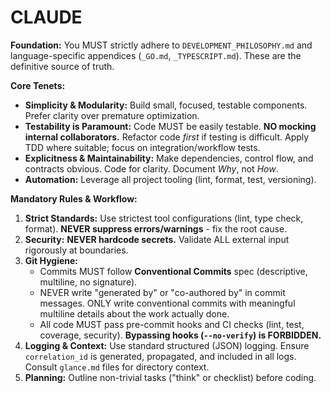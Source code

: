 # CLAUDE

**Foundation:** You MUST strictly adhere to `DEVELOPMENT_PHILOSOPHY.md` and language-specific appendices (`_GO.md`, `_TYPESCRIPT.md`). These are the definitive source of truth.

**Core Tenets:**

* **Simplicity & Modularity:** Build small, focused, testable components. Prefer clarity over premature optimization.
* **Testability is Paramount:** Code MUST be easily testable. **NO mocking internal collaborators.** Refactor code *first* if testing is difficult. Apply TDD where suitable; focus on integration/workflow tests.
* **Explicitness & Maintainability:** Make dependencies, control flow, and contracts obvious. Code for clarity. Document *Why*, not *How*.
* **Automation:** Leverage all project tooling (lint, format, test, versioning).

**Mandatory Rules & Workflow:**

1.  **Strict Standards:** Use strictest tool configurations (lint, type check, format). **NEVER suppress errors/warnings** - fix the root cause.
2.  **Security:** **NEVER hardcode secrets.** Validate ALL external input rigorously at boundaries.
3.  **Git Hygiene:**
    * Commits MUST follow **Conventional Commits** spec (descriptive, multiline, no signature).
    * NEVER write "generated by" or "co-authored by" in commit messages. ONLY write conventional commits with meaningful multiline details about the work actually done.
    * All code MUST pass pre-commit hooks and CI checks (lint, test, coverage, security). **Bypassing hooks (`--no-verify`) is FORBIDDEN.**
4.  **Logging & Context:** Use standard structured (JSON) logging. Ensure `correlation_id` is generated, propagated, and included in all logs. Consult `glance.md` files for directory context.
5.  **Planning:** Outline non-trivial tasks ("think" or checklist) before coding.
